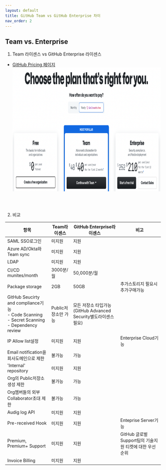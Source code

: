 ```yaml
---
layout: default
title: GitHub Team vs GitHub Enterprise 차이
nav_order: 2
---
```


## Team vs. Enterprise

1. Team 라이센스 vs GitHub Enterprise 라이센스
  - [GitHub Pricing 페이지](https://github.com/pricing) <br>
    <img src="/assets/images/GitHub_pricing.png" width="600" height="400">

<br>
<br>

2. 비교

  항목 | Team라이센스 | GitHub Enterprise라이센스 | 비고
  --|--|--|--
  SAML SSO로그인 | 미지원 | 지원
  Azure AD/Okta와 Team sync | 미지원 | 지원
  LDAP | 미지원 | 지원
  CI/CD munites/month | 3000분/월 | 50,000분/월 | 
  Package storage | 2GB | 50GB | 추가스토리지 필요시 추가구매가능
  GitHub Seucirty and compliance기능 <br> - Code Scanning <br> - Secret Scanning <br> - Dependency review | Public저장소만 가능 | 모든 저장소 타입가능(GitHub Advanced Security별도라이센스 필요)|
  IP Allow list설정 | 미지원 | 지원 | Enterprise Cloud기능
  Email notification을 회사도메인으로 제한 | 불가능 | 가능
  'Internal' repository | 미지원 | 지원 |
  Org의 Public저장소 생성 제한 | 불가능 | 가능
  Org멤버들의 외부 Collaborator초대 제한 | 불가능 | 가능
  Audig log API | 미지원 | 지원
  Pre-received Hook | 미지원 | 지원 | Enteprise Server기능
  Premium, Premium+ Support | 미지원 | 지원 | GitHub 글로벌 Support팀의 기술지원 티켓에 대한 우선순위
  Invoice Billing | 미지원 | 지원 |